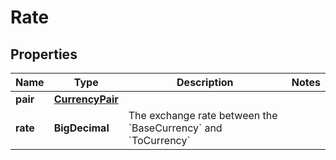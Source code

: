 

# Rate


## Properties

Name | Type | Description | Notes
------------ | ------------- | ------------- | -------------
**pair** | [**CurrencyPair**](CurrencyPair.md) |  | 
**rate** | **BigDecimal** | The exchange rate between the &#x60;BaseCurrency&#x60; and &#x60;ToCurrency&#x60; | 



